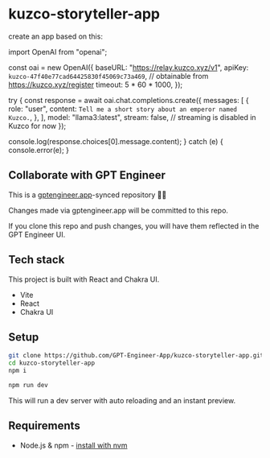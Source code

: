# kuzco-storyteller-app

create an app based on this:

import OpenAI from "openai";

const oai = new OpenAI({
  baseURL: "https://relay.kuzco.xyz/v1",
  apiKey: `kuzco-47f40e77cad64425830f45069c73a469`, // obtainable from https://kuzco.xyz/register
  timeout: 5 * 60 * 1000,
});

try {
  const response = await oai.chat.completions.create({
    messages: [
      {
        role: "user",
        content: `Tell me a short story about an emperor named Kuzco.`,
      },
    ],
    model: "llama3:latest",
    stream: false, // streaming is disabled in Kuzco for now
  });

  console.log(response.choices[0].message.content);
} catch (e) {
  console.error(e);
}



## Collaborate with GPT Engineer

This is a [gptengineer.app](https://gptengineer.app)-synced repository 🌟🤖

Changes made via gptengineer.app will be committed to this repo.

If you clone this repo and push changes, you will have them reflected in the GPT Engineer UI.

## Tech stack

This project is built with React and Chakra UI.

- Vite
- React
- Chakra UI

## Setup

```sh
git clone https://github.com/GPT-Engineer-App/kuzco-storyteller-app.git
cd kuzco-storyteller-app
npm i
```

```sh
npm run dev
```

This will run a dev server with auto reloading and an instant preview.

## Requirements

- Node.js & npm - [install with nvm](https://github.com/nvm-sh/nvm#installing-and-updating)
